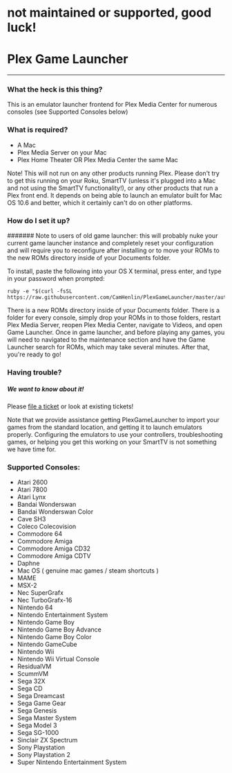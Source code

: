 # not maintained or supported, good luck!


# Plex Game Launcher
---
### What the heck is this thing?

This is an emulator launcher frontend for Plex Media Center for numerous consoles (see Supported Consoles below)

### What is required?

- A Mac
- Plex Media Server on your Mac
- Plex Home Theater OR Plex Media Center the same Mac

Note! This will not run on any other products running Plex. Please don't try to get this running on your Roku, SmartTV (unless it's plugged into a Mac and not using the SmartTV functionality!), or any other products that run a Plex front end. It depends on being able to launch an emulator built for Mac OS 10.6 and better, which it certainly can't do on other platforms.

### How do I set it up?

####### Note to users of old game launcher: this will probably nuke your current game launcher instance and completely reset your configuration and will require you to reconfigure after installing or to move your ROMs to the new ROMs directory inside of your Documents folder.

To install, paste the following into your OS X terminal, press enter, and type in your password when prompted:

    ruby -e "$(curl -fsSL https://raw.githubusercontent.com/CamHenlin/PlexGameLauncher/master/autoinstall.rb)"

There is a new ROMs directory inside of your Documents folder. There is a folder for every console, simply drop your ROMs in to those folders, restart Plex Media Server, reopen Plex Media Center, navigate to Videos, and open Game Launcher. Once in game launcher, and before playing any games, you will need to navigated to the maintenance section and have the Game Launcher search for ROMs, which may take several minutes. After that, you're ready to go!

### Having trouble?
##### We want to know about it!

Please [file a ticket](https://github.com/CamHenlin/PlexGameLauncher/issues) or look at existing tickets!

Note that we provide assistance getting PlexGameLauncher to import your games from the standard location, and getting it to launch emulators properly. Configuring the emulators to use your controllers, troubleshooting games, or helping you get this working on your SmartTV is not something we have time for.

### Supported Consoles:
- Atari 2600
- Atari 7800
- Atari Lynx
- Bandai Wonderswan
- Bandai Wonderswan Color
- Cave SH3
- Coleco Colecovision
- Commodore 64
- Commodore Amiga
- Commodore Amiga CD32
- Commodore Amiga CDTV
- Daphne
- Mac OS ( genuine mac games / steam shortcuts )
- MAME
- MSX-2
- Nec SuperGrafx
- Nec TurboGrafx-16
- Nintendo 64
- Nintendo Entertainment System
- Nintendo Game Boy
- Nintendo Game Boy Advance
- Nintendo Game Boy Color
- Nintendo GameCube
- Nintendo Wii
- Nintendo Wii Virtual Console
- ResidualVM
- ScummVM
- Sega 32X
- Sega CD
- Sega Dreamcast
- Sega Game Gear
- Sega Genesis
- Sega Master System
- Sega Model 3
- Sega SG-1000
- Sinclair ZX Spectrum
- Sony Playstation
- Sony Playstation 2
- Super Nintendo Entertainment System
